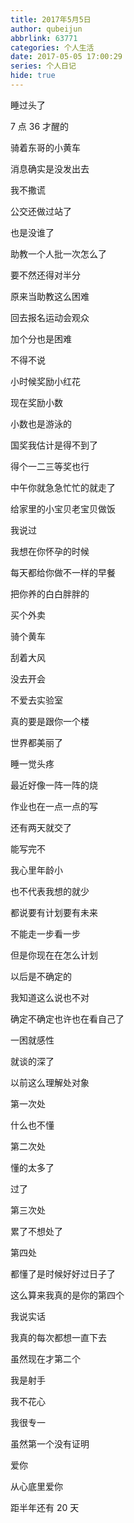 ```yaml
---
title: 2017年5月5日
author: qubeijun
abbrlink: 63771
categories: 个人生活
date: 2017-05-05 17:00:29
series: 个人日记
hide: true
---
```


睡过头了

7 点 36 才醒的

骑着东哥的小黄车

消息确实是没发出去

我不撒谎

公交还做过站了

也是没谁了

助教一个人批一次怎么了

要不然还得对半分

原来当助教这么困难

回去报名运动会观众

加个分也是困难

不得不说

小时候奖励小红花

现在奖励小数

小数也是游泳的

国奖我估计是得不到了

得个一二三等奖也行

中午你就急急忙忙的就走了

给家里的小宝贝老宝贝做饭

我说过

我想在你怀孕的时候

每天都给你做不一样的早餐

把你养的白白胖胖的

买个外卖

骑个黄车

刮着大风

没去开会

不爱去实验室

真的要是跟你一个楼

世界都美丽了

睡一觉头疼

最近好像一阵一阵的烧

作业也在一点一点的写

还有两天就交了

能写完不

我心里年龄小

也不代表我想的就少

都说要有计划要有未来

不能走一步看一步

但是你现在在怎么计划

以后是不确定的

我知道这么说也不对

确定不确定也许也在看自己了

一困就感性

就谈的深了

以前这么理解处对象

第一次处

什么也不懂

第二次处

懂的太多了

过了

第三次处

累了不想处了

第四处

都懂了是时候好好过日子了

这么算来我真的是你的第四个

我说实话

我真的每次都想一直下去

虽然现在才第二个

我是射手

我不花心

我很专一

虽然第一个没有证明

爱你

从心底里爱你

距半年还有 20 天
